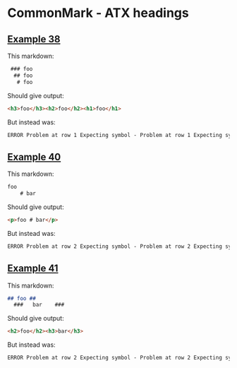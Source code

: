 # CommonMark - ATX headings

## [Example 38](https://spec.commonmark.org/0.29/#example-38)

This markdown:

````````````markdown
 ### foo
  ## foo
   # foo

````````````

Should give output:

````````````html
<h3>foo</h3><h2>foo</h2><h1>foo</h1>
````````````

But instead was:

````````````html
ERROR Problem at row 1 Expecting symbol - Problem at row 1 Expecting symbol + Problem at row 1 Expecting symbol *
````````````
## [Example 40](https://spec.commonmark.org/0.29/#example-40)

This markdown:

````````````markdown
foo
    # bar

````````````

Should give output:

````````````html
<p>foo # bar</p>
````````````

But instead was:

````````````html
ERROR Problem at row 2 Expecting symbol - Problem at row 2 Expecting symbol + Problem at row 2 Expecting symbol *
````````````
## [Example 41](https://spec.commonmark.org/0.29/#example-41)

This markdown:

````````````markdown
## foo ##
  ###   bar    ###

````````````

Should give output:

````````````html
<h2>foo</h2><h3>bar</h3>
````````````

But instead was:

````````````html
ERROR Problem at row 2 Expecting symbol - Problem at row 2 Expecting symbol + Problem at row 2 Expecting symbol *
````````````
